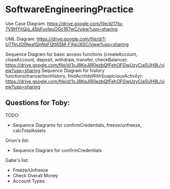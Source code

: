 # SoftwareEngineeringPractice

Use Case Diagram: https://drive.google.com/file/d/17tu-7V9HYjtQig_4SbFuvIeuOGc1R7wC/view?usp=sharing

UML Diagram:  https://drive.google.com/file/d/1-U7TtnJOI9wa1QnNsFQtt6SM-FXgUX0C/view?usp=sharing

Sequence Diagram for basic access functions (createAccount, closeAccount, deposit, withdraw, transfer, checkBalance):  https://drive.google.com/file/d/1cJ8KqJIR0ezbQfFehOFGwUzyCia5UH9L/view?usp=sharing
Sequence Diagram for history functions(transactionHistory, findAcctIdsWithSuspiciousActivity):  https://drive.google.com/file/d/1cJ8KqJIR0ezbQfFehOFGwUzyCia5UH9L/view?usp=sharing

Questions for Toby:
 - 

TODO:
 - Sequence Diagrams for confirmCredentials, freeze/unfreeze, calcTotalAssets

Orion's list:
 - Sequence Diagram for confirmCredentials

Gabe's list:
 - Freeze/Unfreeze
 - Check Overall Money
 - Account Types